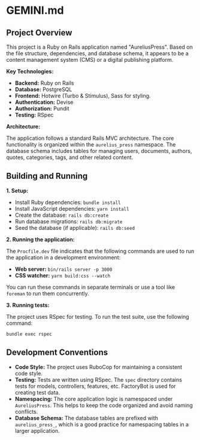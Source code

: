 # GEMINI.md

## Project Overview

This project is a Ruby on Rails application named "AureliusPress". Based on the file structure, dependencies, and database schema, it appears to be a content management system (CMS) or a digital publishing platform.

**Key Technologies:**

*   **Backend:** Ruby on Rails
*   **Database:** PostgreSQL
*   **Frontend:** Hotwire (Turbo & Stimulus), Sass for styling.
*   **Authentication:** Devise
*   **Authorization:** Pundit
*   **Testing:** RSpec

**Architecture:**

The application follows a standard Rails MVC architecture. The core functionality is organized within the `aurelius_press` namespace. The database schema includes tables for managing users, documents, authors, quotes, categories, tags, and other related content.

## Building and Running

**1. Setup:**

*   Install Ruby dependencies: `bundle install`
*   Install JavaScript dependencies: `yarn install`
*   Create the database: `rails db:create`
*   Run database migrations: `rails db:migrate`
*   Seed the database (if applicable): `rails db:seed`

**2. Running the application:**

The `Procfile.dev` file indicates that the following commands are used to run the application in a development environment:

*   **Web server:** `bin/rails server -p 3000`
*   **CSS watcher:** `yarn build:css --watch`

You can run these commands in separate terminals or use a tool like `foreman` to run them concurrently.

**3. Running tests:**

The project uses RSpec for testing. To run the test suite, use the following command:

`bundle exec rspec`

## Development Conventions

*   **Code Style:** The project uses RuboCop for maintaining a consistent code style.
*   **Testing:** Tests are written using RSpec. The `spec` directory contains tests for models, controllers, features, etc. FactoryBot is used for creating test data.
*   **Namespacing:** The core application logic is namespaced under `AureliusPress`. This helps to keep the code organized and avoid naming conflicts.
*   **Database Schema:** The database tables are prefixed with `aurelius_press_`, which is a good practice for namespacing tables in a larger application.
